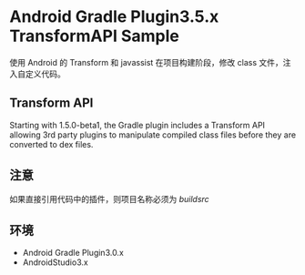 # Android Gradle Plugin3.5.x TransformAPI Sample

使用 Android 的 Transform 和 javassist 在项目构建阶段，修改 class 文件，注入自定义代码。

## Transform API

Starting with 1.5.0-beta1, the Gradle plugin includes a Transform API allowing 3rd party plugins to manipulate compiled class files before they are converted to dex files.

## 注意

如果直接引用代码中的插件，则项目名称必须为 *buildsrc*

## 环境

- Android Gradle Plugin3.0.x
- AndroidStudio3.x
